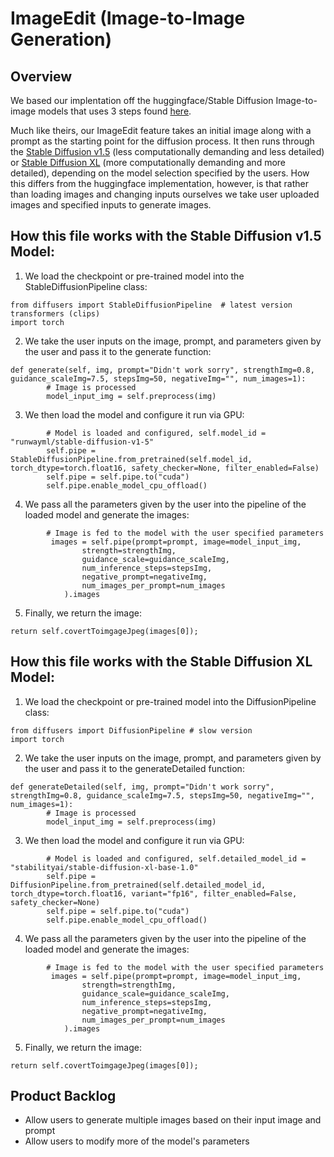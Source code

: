 # ImageEdit (Image-to-Image Generation)
## Overview
We based our implentation off the huggingface/Stable Diffusion Image-to-image models that uses 3 steps found [here](https://huggingface.co/docs/diffusers/en/api/pipelines/stable_diffusion/img2img).

Much like theirs, our ImageEdit feature takes an initial image along with a prompt as the starting point for the diffusion process.
It then runs through the [Stable Diffusion v1.5](https://huggingface.co/runwayml/stable-diffusion-v1-5) (less computationally demanding and less detailed) or [Stable Diffusion XL](https://huggingface.co/stabilityai/stable-diffusion-xl-base-1.0) (more computationally demanding and more detailed), depending on the model selection specified by the users.
How this differs from the huggingface implementation, however, is that rather than loading images and changing inputs ourselves we take user uploaded images and specified inputs to generate images.

## How this file works with the Stable Diffusion v1.5 Model:
1. We load the checkpoint or pre-trained model into the StableDiffusionPipeline class:
```
from diffusers import StableDiffusionPipeline  # latest version transformers (clips)
import torch
```
2. We take the user inputs on the image, prompt, and parameters given by the user and pass it to the generate function:
```
def generate(self, img, prompt="Didn't work sorry", strengthImg=0.8, guidance_scaleImg=7.5, stepsImg=50, negativeImg="", num_images=1):
        # Image is processed
        model_input_img = self.preprocess(img)
```
3. We then load the model and configure it run via GPU:
```
        # Model is loaded and configured, self.model_id = "runwayml/stable-diffusion-v1-5"
        self.pipe = StableDiffusionPipeline.from_pretrained(self.model_id, torch_dtype=torch.float16, safety_checker=None, filter_enabled=False)
        self.pipe = self.pipe.to("cuda")
        self.pipe.enable_model_cpu_offload()
```
4. We pass all the parameters given by the user into the pipeline of the loaded model and generate the images:
```
        # Image is fed to the model with the user specified parameters
         images = self.pipe(prompt=prompt, image=model_input_img,
                strength=strengthImg,
                guidance_scale=guidance_scaleImg,
                num_inference_steps=stepsImg,
                negative_prompt=negativeImg,
                num_images_per_prompt=num_images
            ).images
```
5. Finally, we return the image:
```
return self.covertToimgageJpeg(images[0]);
```
## How this file works with the Stable Diffusion XL Model:
1. We load the checkpoint or pre-trained model into the DiffusionPipeline class:
```
from diffusers import DiffusionPipeline # slow version
import torch
```
2. We take the user inputs on the image, prompt, and parameters given by the user and pass it to the generateDetailed function:
```
def generateDetailed(self, img, prompt="Didn't work sorry", strengthImg=0.8, guidance_scaleImg=7.5, stepsImg=50, negativeImg="", num_images=1):
        # Image is processed
        model_input_img = self.preprocess(img)
```
3. We then load the model and configure it run via GPU:
```
        # Model is loaded and configured, self.detailed_model_id = "stabilityai/stable-diffusion-xl-base-1.0"
        self.pipe = DiffusionPipeline.from_pretrained(self.detailed_model_id, torch_dtype=torch.float16, variant="fp16", filter_enabled=False, safety_checker=None)
        self.pipe = self.pipe.to("cuda")
        self.pipe.enable_model_cpu_offload()
```
4. We pass all the parameters given by the user into the pipeline of the loaded model and generate the images:
```
        # Image is fed to the model with the user specified parameters
         images = self.pipe(prompt=prompt, image=model_input_img,
                strength=strengthImg,
                guidance_scale=guidance_scaleImg,
                num_inference_steps=stepsImg,
                negative_prompt=negativeImg,
                num_images_per_prompt=num_images
            ).images
```
5. Finally, we return the image:
```
return self.covertToimgageJpeg(images[0]);
```
## Product Backlog

- Allow users to generate multiple images based on their input image and prompt
- Allow users to modify more of the model's parameters